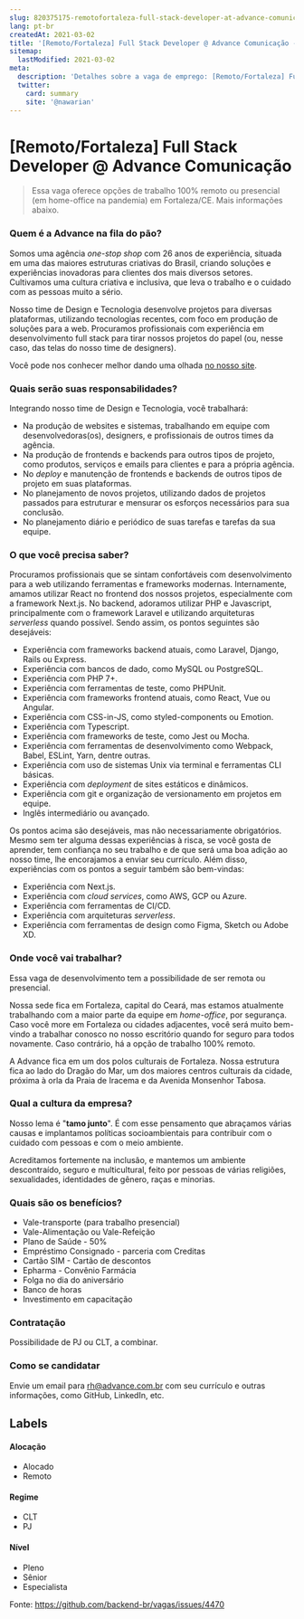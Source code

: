 ```yaml
---
slug: 820375175-remotofortaleza-full-stack-developer-at-advance-comunicacao
lang: pt-br
createdAt: 2021-03-02
title: '[Remoto/Fortaleza] Full Stack Developer @ Advance Comunicação - Vaga de Emprego'
sitemap:
  lastModified: 2021-03-02
meta:
  description: 'Detalhes sobre a vaga de emprego: [Remoto/Fortaleza] Full Stack Developer @ Advance Comunicação'
  twitter:
    card: summary
    site: '@nawarian'
---
```


# [Remoto/Fortaleza] Full Stack Developer @ Advance Comunicação

> Essa vaga oferece opções de trabalho 100% remoto ou presencial (em home-office na pandemia) em Fortaleza/CE. Mais informações abaixo.

### Quem é a Advance na fila do pão?

Somos uma agência *one-stop shop* com 26 anos de experiência, situada em uma das maiores estruturas criativas do Brasil, criando soluções e experiências inovadoras para clientes dos mais diversos setores. Cultivamos uma cultura criativa e inclusiva, que leva o trabalho e o cuidado com as pessoas muito a sério.

Nosso time de Design e Tecnologia desenvolve projetos para diversas plataformas, utilizando tecnologias recentes, com foco em produção de soluções para a web. Procuramos profissionais com experiência em desenvolvimento full stack para tirar nossos projetos do papel (ou, nesse caso, das telas do nosso time de designers).

Você pode nos conhecer melhor dando uma olhada [no nosso site](https://advance.com.br/).

### Quais serão suas responsabilidades?

Integrando nosso time de Design e Tecnologia, você trabalhará:

- Na produção de websites e sistemas, trabalhando em equipe com desenvolvedoras(os), designers, e profissionais de outros times da agência.
- Na produção de frontends e backends para outros tipos de projeto, como produtos, serviços e emails para clientes e para a própria agência.
- No *deploy* e manutenção de frontends e backends de outros tipos de projeto em suas plataformas.
- No planejamento de novos projetos, utilizando dados de projetos passados para estruturar e mensurar os esforços necessários para sua conclusão.
- No planejamento diário e periódico de suas tarefas e tarefas da sua equipe.

### O que você precisa saber?

Procuramos profissionais que se sintam confortáveis com desenvolvimento para a web utilizando ferramentas e frameworks modernas. Internamente, amamos utilizar React no frontend dos nossos projetos, especialmente com a framework Next.js. No backend, adoramos utilizar PHP e Javascript, principalmente com o framework Laravel e utilizando arquiteturas *serverless* quando possível. Sendo assim, os pontos seguintes são desejáveis:

- Experiência com frameworks backend atuais, como Laravel, Django, Rails ou Express.
- Experiência com bancos de dado, como MySQL ou PostgreSQL.
- Experiência com PHP 7+.
- Experiência com ferramentas de teste, como PHPUnit.
- Experiência com frameworks frontend atuais, como React, Vue ou Angular.
- Experiência com CSS-in-JS, como styled-components ou Emotion.
- Experiência com Typescript.
- Experiência com frameworks de teste, como Jest ou Mocha.
- Experiência com ferramentas de desenvolvimento como Webpack, Babel, ESLint, Yarn, dentre outras.
- Experiência com uso de sistemas Unix via terminal e ferramentas CLI básicas.
- Experiência com *deployment* de sites estáticos e dinâmicos.
- Experiência com git e organização de versionamento em projetos em equipe.
- Inglês intermediário ou avançado.

Os pontos acima são desejáveis, mas não necessariamente obrigatórios. Mesmo sem ter alguma dessas experiências à risca, se você gosta de aprender, tem confiança no seu trabalho e de que será uma boa adição ao nosso time, lhe encorajamos a enviar seu currículo. Além disso, experiências com os pontos a seguir também são bem-vindas:

- Experiência com Next.js.
- Experiência com *cloud services*, como AWS, GCP ou Azure.
- Experiência com ferramentas de CI/CD.
- Experiência com arquiteturas *serverless*.
- Experiência com ferramentas de design como Figma, Sketch ou Adobe XD.

### Onde você vai trabalhar?

Essa vaga de desenvolvimento tem a possibilidade de ser remota ou presencial.

Nossa sede fica em Fortaleza, capital do Ceará, mas estamos atualmente trabalhando com a maior parte da equipe em *home-office*, por segurança. Caso você more em Fortaleza ou cidades adjacentes, você será muito bem-vindo a trabalhar conosco no nosso escritório quando for seguro para todos novamente. Caso contrário, há a opção de trabalho 100% remoto.

A Advance fica em um dos polos culturais de Fortaleza. Nossa estrutura fica ao lado do Dragão do Mar, um dos maiores centros culturais da cidade, próxima à orla da Praia de Iracema e da Avenida Monsenhor Tabosa.

### Qual a cultura da empresa?

Nosso lema é "**tamo junto**". É com esse pensamento que abraçamos várias causas e implantamos políticas socioambientais para contribuir com o cuidado com pessoas e com o meio ambiente.

Acreditamos fortemente na inclusão, e mantemos um ambiente descontraído, seguro e multicultural, feito por pessoas de várias religiões, sexualidades, identidades de gênero, raças e minorias. 

### Quais são os benefícios?

- Vale-transporte (para trabalho presencial)
- Vale-Alimentação ou Vale-Refeição
- Plano de Saúde - 50%
- Empréstimo Consignado - parceria com Creditas
- Cartão SIM - Cartão de descontos
- Epharma - Convênio Farmácia
- Folga no dia do aniversário
- Banco de horas
- Investimento em capacitação

### Contratação

Possibilidade de PJ ou CLT, a combinar.

### Como se candidatar

Envie um email para [rh@advance.com.br](mailto:rh@advance.com.br) com seu currículo e outras informações, como GitHub, LinkedIn, etc.

## Labels
<!-- retire os labels que não fazem sentido à vaga -->

#### Alocação
- Alocado
- Remoto

#### Regime
- CLT
- PJ

#### Nível
- Pleno
- Sênior
- Especialista

Fonte: https://github.com/backend-br/vagas/issues/4470
